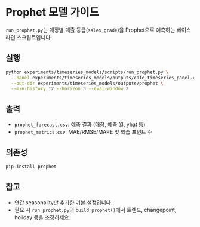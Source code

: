 ﻿# Prophet 모델 가이드

`run_prophet.py`는 매장별 매출 등급(`sales_grade`)을 Prophet으로 예측하는 베이스라인 스크립트입니다.

## 실행
```bash
python experiments/timeseries_models/scripts/run_prophet.py \
  --panel experiments/timeseries_models/outputs/cafe_timeseries_panel.csv \
  --out-dir experiments/timeseries_models/outputs/prophet \
  --min-history 12 --horizon 3 --eval-window 3
```

## 출력
- `prophet_forecast.csv`: 예측 결과 (매장, 예측 월, yhat 등)
- `prophet_metrics.csv`: MAE/RMSE/MAPE 및 학습 포인트 수

## 의존성
```bash
pip install prophet
```

## 참고
- 연간 seasonality만 추가한 기본 설정입니다.
- 필요 시 `run_prophet.py`의 `build_prophet()`에서 트렌드, changepoint, holiday 등을 조정하세요.
